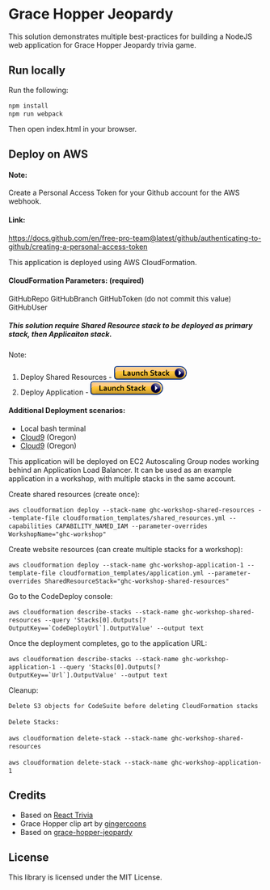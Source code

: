 # Grace Hopper Jeopardy

This solution demonstrates multiple best-practices for building a NodeJS web application for Grace Hopper Jeopardy trivia game.

## Run locally

Run the following:

    npm install
    npm run webpack

Then open index.html in your browser.

## Deploy on AWS

#### Note:
Create a Personal Access Token for your Github account for the AWS webhook.

#### Link:
https://docs.github.com/en/free-pro-team@latest/github/authenticating-to-github/creating-a-personal-access-token

This application is deployed using AWS CloudFormation.

#### CloudFormation Parameters: (required)
GitHubRepo
GitHubBranch
GitHubToken (do not commit this value)
GitHubUser

##### This solution require Shared Resource stack to be deployed as primary stack, then Applicaiton stack.
Note: 
 
1. Deploy Shared Resources - <a href="https://console.aws.amazon.com/cloudformation/home#/stacks/new?stackName=ghc-workshop-shared-resources&templateURL=https://inf-training-resources.s3.amazonaws.com/grace-hopper-jeopardy/shared_resources.yml" target="_blank">![Launch](./img/launch-stack.png?raw=true "Launch")</a>
1. Deploy Application - <a href="https://console.aws.amazon.com/cloudformation/home#/stacks/new?stackName=ghc-workshop-application&templateURL=https://inf-training-resources.s3.amazonaws.com/grace-hopper-jeopardy/application.yml" target="_blank">![Launch](./img/launch-stack.png?raw=true "Launch")</a>

#### Additional Deployment scenarios:
* Local bash terminal
* <a href="https://us-west-2.console.aws.amazon.com/cloud9/home?region=us-west-2">Cloud9</a> (Oregon)
* <a href="https://us-west-2.console.aws.amazon.com/cloud9/home?region=us-west-2">Cloud9</a> (Oregon)

This application will be deployed on EC2 Autoscaling Group nodes working behind an Application Load Balancer. It can be used as an example application in a workshop, with multiple stacks in the same account.

Create shared resources (create once):
```
aws cloudformation deploy --stack-name ghc-workshop-shared-resources --template-file cloudformation_templates/shared_resources.yml --capabilities CAPABILITY_NAMED_IAM --parameter-overrides WorkshopName="ghc-workshop"
```

Create website resources (can create multiple stacks for a workshop):
```
aws cloudformation deploy --stack-name ghc-workshop-application-1 --template-file cloudformation_templates/application.yml --parameter-overrides SharedResourceStack="ghc-workshop-shared-resources"
```

Go to the CodeDeploy console:
```
aws cloudformation describe-stacks --stack-name ghc-workshop-shared-resources --query 'Stacks[0].Outputs[?OutputKey==`CodeDeployUrl`].OutputValue' --output text
```

Once the deployment completes, go to the application URL:
```
aws cloudformation describe-stacks --stack-name ghc-workshop-application-1 --query 'Stacks[0].Outputs[?OutputKey==`Url`].OutputValue' --output text
```

Cleanup:
```
Delete S3 objects for CodeSuite before deleting CloudFormation stacks

Delete Stacks:

aws cloudformation delete-stack --stack-name ghc-workshop-shared-resources

aws cloudformation delete-stack --stack-name ghc-workshop-application-1
```

## Credits
* Based on [React Trivia](https://github.com/ccoenraets/react-trivia)
* Grace Hopper clip art by [gingercoons](https://openclipart.org/detail/137533/grace-hopper)
* Based on [grace-hopper-jeopardy](https://github.com/clareliguori/grace-hopper-jeopardy)

## License

This library is licensed under the MIT License.
